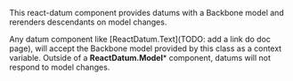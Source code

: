 
This react-datum component provides datums with a Backbone model and rerenders descendants on model changes.  

Any datum component like [ReactDatum.Text](TODO: add a link do doc page), will accept the Backbone model provided by this class as a context variable.  Outside of a **ReactDatum.Model*** component, datums will not respond to model changes.

 
